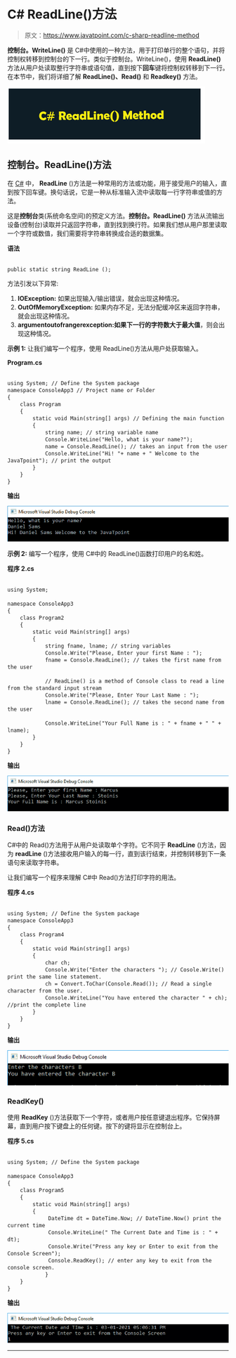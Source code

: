 # C# ReadLine()方法

> 原文：<https://www.javatpoint.com/c-sharp-readline-method>

**控制台。WriteLine()** 是 C#中使用的一种方法，用于打印单行的整个语句，并将控制权转移到控制台的下一行。类似于控制台。WriteLine()，使用 **ReadLine()** 方法从用户处读取整行字符串或语句值，直到按下**回车**键将控制权转移到下一行。在本节中，我们将详细了解 **ReadLine()、Read()** 和 **Readkey()** 方法。

![C# ReadLine() Method](img/0cc15f21a6d5f995cc4d76ab17138d5f.png)

## 控制台。ReadLine()方法

在 [C#](https://www.javatpoint.com/c-sharp-tutorial) 中， **ReadLine** ()方法是一种常用的方法或功能，用于接受用户的输入，直到按下回车键。换句话说，它是一种从标准输入流中读取每一行字符串或值的方法。

这是**控制台**类(系统命名空间)的预定义方法。**控制台。ReadLine()** 方法从流输出设备(控制台)读取并只返回字符串，直到找到换行符。如果我们想从用户那里读取一个字符或数值，我们需要将字符串转换成合适的数据集。

**语法**

```

public static string ReadLine ();

```

方法引发以下异常:

1.  **IOException:** 如果出现输入/输出错误，就会出现这种情况。
2.  **OutOfMemoryException:** 如果内存不足，无法分配缓冲区来返回字符串，就会出现这种情况。
3.  **argumentoutofrangerexception:**如果下一行的字符数大于**最大值**，则会出现这种情况。

**示例 1:** 让我们编写一个程序，使用 ReadLine()方法从用户处获取输入。

**Program.cs**

```

using System; // Define the System package
namespace ConsoleApp3 // Project name or Folder
{
    class Program 
    {
        static void Main(string[] args) // Defining the main function
        {
            string name; // string variable name
            Console.WriteLine("Hello, what is your name?"); 
            name = Console.ReadLine(); // takes an input from the user
            Console.WriteLine("Hi! "+ name + " Welcome to the JavaTpoint"); // print the output
        }
    }
}

```

**输出**

![C# ReadLine() Method](img/9bcfb443f63f3a29c70131bb45f53893.png)

**示例 2:** 编写一个程序，使用 C#中的 ReadLine()函数打印用户的名和姓。

**程序 2.cs**

```

using System;

namespace ConsoleApp3
{
    class Program2
    {
        static void Main(string[] args)
        {
            string fname, lname; // string variables
            Console.Write("Please, Enter your first Name : ");
            fname = Console.ReadLine(); // takes the first name from the user

            // ReadLine() is a method of Console class to read a line from the standard input stream
            Console.Write("Please, Enter Your Last Name : ");
            lname = Console.ReadLine(); // takes the second name from the user

            Console.WriteLine("Your Full Name is : " + fname + " " + lname);
        }
    }
}

```

**输出**

![C# ReadLine() Method](img/12004b17e3034ddbe91092c56372e975.png)

### Read()方法

C#中的 Read()方法用于从用户处读取单个字符。它不同于 **ReadLine** ()方法，因为 **readLine** ()方法接收用户输入的每一行，直到该行结束，并控制转移到下一条语句来读取字符串。

让我们编写一个程序来理解 C#中 Read()方法打印字符的用法。

**程序 4.cs**

```

using System; // Define the System package
namespace ConsoleApp3
{
    class Program4 
    {
        static void Main(string[] args) 
        {
            char ch;
            Console.Write("Enter the characters "); // Cosole.Write() print the same line statement.
            ch = Convert.ToChar(Console.Read()); // Read a single character from the user.
            Console.WriteLine("You have entered the character " + ch); //print the complete line
        }
    }
}

```

**输出**

![C# ReadLine() Method](img/546a020d4de350c5353b583b083bccb8.png)

### ReadKey()

使用 **ReadKey** ()方法获取下一个字符，或者用户按任意键退出程序。它保持屏幕，直到用户按下键盘上的任何键。按下的键将显示在控制台上。

**程序 5.cs**

```

using System; // Define the System package

namespace ConsoleApp3
{
    class Program5 
    {
        static void Main(string[] args) 
        {     
             DateTime dt = DateTime.Now; // DateTime.Now() print the current time
             Console.WriteLine(" The Current Date and Time is : " + dt);
             Console.Write("Press any key or Enter to exit from the Console Screen");
             Console.ReadKey(); // enter any key to exit from the console screen.
            }
    }
}

```

**输出**

![C# ReadLine() Method](img/812a7be2f7311dee017b53f6fe3f23bf.png)

* * *